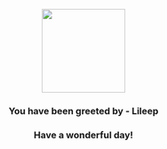<p align="center">
    <img src="https://raw.githubusercontent.com/PokeAPI/sprites/master/sprites/pokemon/345.png" width="150" height="150">
</p>
<h3 align="center">You have been greeted by - <b>Lileep</b></h3>
<h3 align="center">Have a wonderful day!</h3>
